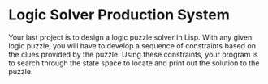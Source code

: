 # Logic Solver Production System
Your last project is to design a logic puzzle solver in Lisp. With any given logic puzzle, you will have to develop a sequence of constraints based on the clues provided by the puzzle. Using these constraints, your program is to search through the state space to locate and print out the solution to the puzzle.
